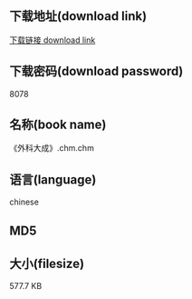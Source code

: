 ## 下载地址(download link)
[下载链接 download link](https://tutu365.netlify.app/?s=%E3%80%8A%E5%A4%96%E7%A7%91%E5%A4%A7%E6%88%90%E3%80%8B.chm)

## 下载密码(download password)
8078

## 名称(book name)
《外科大成》.chm.chm

## 语言(language)
chinese

## MD5


## 大小(filesize)
577.7 KB
